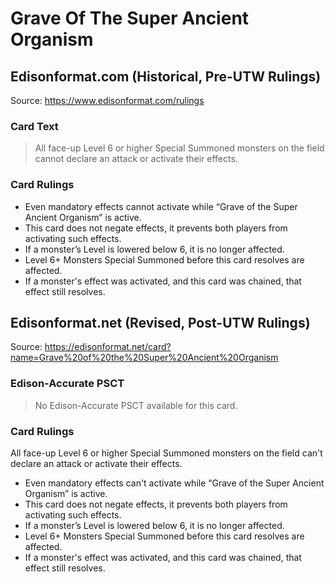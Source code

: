 # Grave Of The Super Ancient Organism

## Edisonformat.com (Historical, Pre-UTW Rulings)

Source: https://www.edisonformat.com/rulings

### Card Text

> All face-up Level 6 or higher Special Summoned monsters on the field cannot declare an attack or activate their effects.

### Card Rulings

*   Even mandatory effects cannot activate while “Grave of the Super Ancient Organism” is active.
*   This card does not negate effects, it prevents both players from activating such effects.
*   If a monster’s Level is lowered below 6, it is no longer affected.
*   Level 6+ Monsters Special Summoned before this card resolves are affected.
*   If a monster's effect was activated, and this card was chained, that effect still resolves.

## Edisonformat.net (Revised, Post-UTW Rulings)

Source: https://edisonformat.net/card?name=Grave%20of%20the%20Super%20Ancient%20Organism

### Edison-Accurate PSCT

> No Edison-Accurate PSCT available for this card.

### Card Rulings

All face-up Level 6 or higher Special Summoned monsters on the field can't declare an attack or activate their effects.
*   Even mandatory effects can't activate while “Grave of the Super Ancient Organism” is active.
*   This card does not negate effects, it prevents both players from activating such effects.
*   If a monster’s Level is lowered below 6, it is no longer affected.
*   Level 6+ Monsters Special Summoned before this card resolves are affected.
*   If a monster's effect was activated, and this card was chained, that effect still resolves.
            